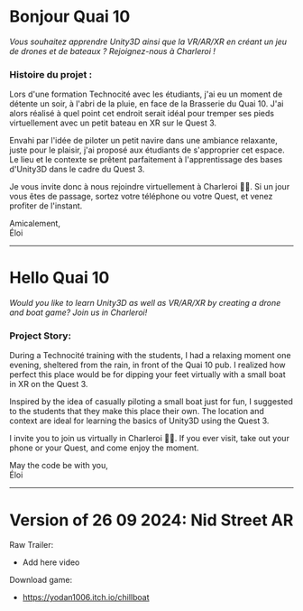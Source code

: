 # Bonjour Quai 10

_Vous souhaitez apprendre Unity3D ainsi que la VR/AR/XR en créant un jeu de drones et de bateaux ? Rejoignez-nous à Charleroi !_

### Histoire du projet :

Lors d'une formation Technocité avec les étudiants, j'ai eu un moment de détente un soir, à l'abri de la pluie, en face de la Brasserie du Quai 10. J'ai alors réalisé à quel point cet endroit serait idéal pour tremper ses pieds virtuellement avec un petit bateau en XR sur le Quest 3.

Envahi par l'idée de piloter un petit navire dans une ambiance relaxante, juste pour le plaisir, j'ai proposé aux étudiants de s'approprier cet espace. Le lieu et le contexte se prêtent parfaitement à l'apprentissage des bases d'Unity3D dans le cadre du Quest 3.

Je vous invite donc à nous rejoindre virtuellement à Charleroi 🧙‍♂️. Si un jour vous êtes de passage, sortez votre téléphone ou votre Quest, et venez profiter de l'instant.

Amicalement,  
Éloi


-----------------------

# Hello Quai 10

_Would you like to learn Unity3D as well as VR/AR/XR by creating a drone and boat game? Join us in Charleroi!_

### Project Story:

During a Technocité training with the students, I had a relaxing moment one evening, sheltered from the rain, in front of the Quai 10 pub. I realized how perfect this place would be for dipping your feet virtually with a small boat in XR on the Quest 3.

Inspired by the idea of casually piloting a small boat just for fun, I suggested to the students that they make this place their own. The location and context are ideal for learning the basics of Unity3D using the Quest 3.

I invite you to join us virtually in Charleroi 🧙‍♂️. If you ever visit, take out your phone or your Quest, and come enjoy the moment.

May the code be with you,  
Éloi


-----------


# Version of 26 09 2024: Nid Street AR

Raw Trailer:
- Add here video

Download game:
- https://yodan1006.itch.io/chillboat




